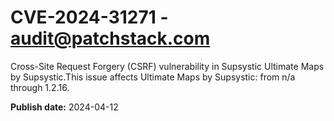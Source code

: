 # CVE-2024-31271 - audit@patchstack.com

Cross-Site Request Forgery (CSRF) vulnerability in Supsystic Ultimate Maps by Supsystic.This issue affects Ultimate Maps by Supsystic: from n/a through 1.2.16.



**Publish date:** 2024-04-12
